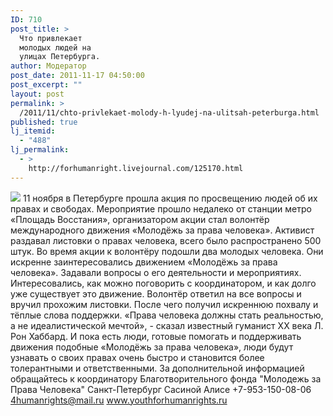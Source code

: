```yaml
---
ID: 710
post_title: >
  Что привлекает
  молодых людей на
  улицах Петербурга.
author: Модератор
post_date: 2011-11-17 04:50:00
post_excerpt: ""
layout: post
permalink: >
  /2011/11/chto-privlekaet-molody-h-lyudej-na-ulitsah-peterburga.html
published: true
lj_itemid:
  - "488"
lj_permalink:
  - >
    http://forhumanright.livejournal.com/125170.html
---
```

<img src="http://cs5338.vk.com/u132145096/132409092/x_5b26039f.jpg" /> 11 ноября в Петербурге прошла акция по просвещению людей об их правах и свободах. Мероприятие прошло недалеко от станции метро «Площадь Восстания», организатором акции стал волонтёр международного движения «Молодёжь за права человека». Активист раздавал листовки о правах человека, всего было распространено 500 штук.
Во время акции к волонтёру подошли два молодых человека. Они искренне заинтересовались движением «Молодёжь за права человека». Задавали вопросы о его деятельности и мероприятиях. Интересовались, как можно поговорить с координатором, и как долго уже существует это движение. Волонтёр ответил на все вопросы и вручил прохожим листовки. После чего получил искреннюю похвалу и тёплые слова поддержки.
«Права человека должны стать реальностью, а не идеалистической мечтой», - сказал известный гуманист ХХ века Л. Рон Хаббард. И пока есть люди, готовые помогать и поддерживать движения подобные «Молодёжь за права человека», люди будут узнавать о своих правах очень быстро и становится более толерантными и ответственными.
За дополнительной информацией обращайтесь к координатору
Благотворительного фонда
"Молодежь за Права Человека" Санкт-Петербург 
Сасиной Алисе 
+7-953-150-08-06 
4humanrights@mail.ru
www.youthforhumanrights.ru